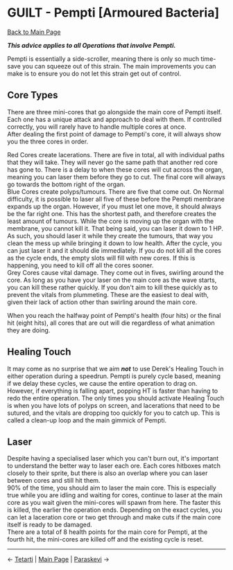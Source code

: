 
# GUILT - Pempti [Armoured Bacteria]

[Back to Main Page](../../index/eng/index.md)

***This advice applies to all Operations that involve Pempti.*** <br>

Pempti is essentially a side-scroller, meaning there is only so much time-save you can squeeze out of this strain. The main improvements you can make is to ensure you do not let this strain get out of control. <br>

## Core Types

There are three mini-cores that go alongside the main core of Pempti itself. Each one has a unique attack and approach to deal with them. If controlled correctly, you will rarely have to handle multiple cores at once. <br>
After dealing the first point of damage to Pempti's core, it will always show you the three cores in order. <br>

Red Cores create lacerations. There are five in total, all with individual paths that they will take. They will never go the same path that another red core has gone to. There is a delay to when these cores will cut across the organ, meaning you can laser them before they go to cut. The final core will always go towards the bottom right of the organ. <br>
Blue Cores create polyps/tumours. There are five that come out. On Normal difficulty, it is possible to laser all five of these before the Pempti membrane expands up the organ. However, if you must let one move, it should always be the far right one. This has the shortest path, and therefore creates the least amount of tumours. While the core is moving up the organ with the membrane, you cannot kill it. That being said, you can laser it down to 1 HP. As such, you should laser it while they create the tumours, that way you clean the mess up while bringing it down to low health. After the cycle, you can just laser it and it should die immediately. If you do not kill all the cores as the cycle ends, the empty slots will fill with new cores. If this is happening, you need to kill off all the cores sooner. <br>
Grey Cores cause vital damage. They come out in fives, swirling around the core. As long as you have your laser on the main core as the wave starts, you can kill these rather quickly. If you don't aim to kill these quickly as to prevent the vitals from plummeting. These are the easiest to deal with, given their lack of action other than swirling around the main core. <br>

When you reach the halfway point of Pempti's health (four hits) or the final hit (eight hits), all cores that are out will die regardless of what animation they are doing.

## Healing Touch

It may come as no surprise that we aim ***not*** to use Derek's Healing Touch in either operation during a speedrun. Pempti is purely cycle based, meaning if we delay these cycles, we cause the entire operation to drag on. <br>
However, if everything is falling apart, popping HT is faster than having to redo the entire operation. The only times you should activate Healing Touch is when you have lots of polyps on screen, and lacerations that need to be sutured, and the vitals are dropping too quickly for you to catch up. This is called a clean-up loop and the main gimmick of Pempti. <br>

## Laser

Despite having a specialised laser which you can't burn out, it's important to understand the better way to laser each ore. Each cores hitboxes match closely to their sprite, but there is also an overlap where you can laser between cores and still hit them. <br>
90% of the time, you should aim to laser the main core. This is especially true while you are idling and waiting for cores, continue to laser at the main core as you wait given the mini-cores will spawn from here. The faster this is killed, the earlier the operation ends. Depending on the exact cycles, you can let a laceration core or two get through and make cuts if the main core itself is ready to be damaged. <br>
There are a total of 8 health points for the main core for Pempti, at the fourth hit, the mini-cores are killed off and the existing cycle is reset. <br>

---

← [Tetarti](tetarti.md) | [Main Page](../../index/eng/index.md) | [Paraskevi](paraskevi.md) →